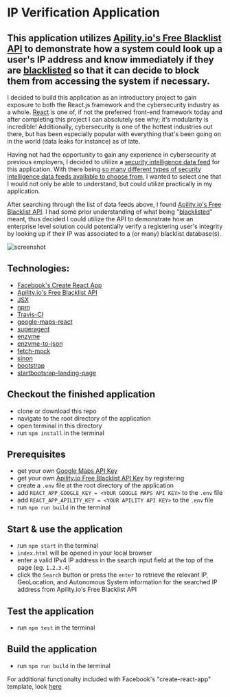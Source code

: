 # IP Verification Application 

## This application utilizes [Apility.io's Free Blacklist API](https://apility.io/) to demonstrate how a system could look up a user's IP address and know immediately if they are [blacklisted](https://www.whatismyip.com/why-is-my-ip-blacklisted/) so that it can decide to block them from accessing the system if necessary.

I decided to build this application as an introductory project to gain exposure to both the React.js framework and the cybersecurity industry as a whole.  [React](https://reactjs.org/) is one of, if not the preferred front-end framework today and after completing this project I can absolutely see why; it's modularity is incredible!  Additionally, cybersecurity is one of the hottest industries out there, but has been especially popular with everything that's been going on in the world (data leaks for instance) as of late.  

Having not had the opportunity to gain any experience in cybersecurity at previous employers, I decided to utilize a [security intelligence data feed](https://whatis.techtarget.com/definition/threat-intelligence-feed) for this application.  With there being [so many different types of security intelligence data feeds available to choose from](https://github.com/hslatman/awesome-threat-intelligence), I wanted to select one that I would not only be able to understand, but could utilize practically in my application.  

After searching through the list of data feeds above, I found [Apility.io's Free Blacklist API](https://apility.io/).  I had some prior understanding of what being "[blacklisted](https://www.whatismyip.com/why-is-my-ip-blacklisted/)" meant, thus decided I could utilize the API to demonstrate how an enterprise level solution could potentially verify a registering user's integrity by looking up if their IP was associated to a (or many) blacklist database(s).

![screenshot](https://github.com/clfolmar/travis-react-ipverifier/blob/master/screenshot.jpg)

## Technologies:
- [Facebook's Create React App](https://github.com/facebookincubator/create-react-app)
- [Apility.io's Free Blacklist API](https://apility.io/apidocs/)
- [JSX](https://jsx.github.io/)
- [npm](https://github.com/npm/npm)
- [Travis-CI](https://travis-ci.com/)
- [google-maps-react](https://www.npmjs.com/package/google-maps-react)
- [superagent](https://visionmedia.github.io/superagent/)
- [enzyme](https://github.com/airbnb/enzyme)
- [enzyme-to-json](https://github.com/adriantoine/enzyme-to-json)
- [fetch-mock](https://github.com/wheresrhys/fetch-mock)
- [sinon](http://sinonjs.org/)
- [bootstrap](https://getbootstrap.com/)
- [startbootsrap-landing-page](https://github.com/BlackrockDigital/startbootstrap-landing-page)


## Checkout the finished application
- clone or download this repo
- navigate to the root directory of the application
- open terminal in this directory
- run `npm install` in the terminal
## Prerequisites
- get your own [Google Maps API Key](https://developers.google.com/maps/documentation/javascript/get-api-key)
- get your own [Apility.io Free Blacklist API Key](https://dashboard.apility.io/#/register) by registering
- create a `.env` file at the root directory of the application
- add `REACT_APP_GOOGLE_KEY = <YOUR GOOGLE MAPS API KEY>` to the `.env` file
- add `REACT_APP_APILITY_KEY = <YOUR APILITY API KEY>` to the `.env` file
- run `npm run build` in the terminal
## Start & use the application
- run `npm start` in the terminal
- `index.html` will be opened in your local browser
- enter a valid IPv4 IP address in the search input field at the top of the page (eg. `1.2.3.4`)
- click the `Search` button or press the `enter` to retrieve the relevant IP, GeoLocation, and Autonomous System information for the searched IP address from Apility.io's Free Blacklist API
## Test the application
- run `npm test` in the terminal
## Build the application
- run `npm run build` in the terminal


For additional functionalty included with Facebook's "create-react-app" template, look [here](https://github.com/clfolmar/travis-react-ipverifier/blob/master/src/README.md)
